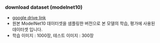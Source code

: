 
### download dataset (modelnet10)
  - [google drive link](https://drive.google.com/file/d/1dIOziTP03dBOoSXX1Yv-MDvFdAKLE0gn/view?usp=share_link)
  - 원본 ModelNet10 데이터셋을 샘플링한 버전으로 본 모델의 학습, 평가에 사용된 데이터셋 입니다.
  - 학습 이미지 : 1000장, 테스트 이미지 : 300장 
